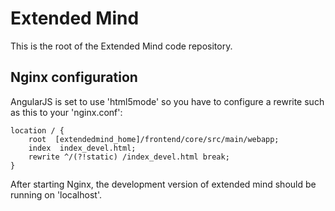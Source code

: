 Extended Mind
=============

This is the root of the Extended Mind code repository.

Nginx configuration
-------------------

AngularJS is set to use 'html5mode' so you have to configure a rewrite such as this to your 'nginx.conf':

	location / {
	    root  [extendedmind_home]/frontend/core/src/main/webapp;
        index  index_devel.html;
        rewrite ^/(?!static) /index_devel.html break;
    }

After starting Nginx, the development version of extended mind should be running on 'localhost'.